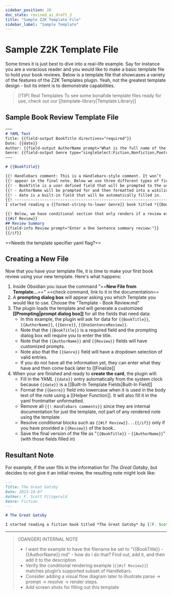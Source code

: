 ```yaml
---
sidebar_position: 20
doc_state: revised_ai_draft_2
title: "Sample Z2K Template File"
sidebar_label: "Sample Template"
---
```

# Sample Z2K Template File
Some times it is just best to dive into a real-life example. Say for instance you are a voracious reader and you would like to make a basic template file to hold your book reviews. Below is a template file that showcases a variety of the features of the Z2K Templates plugin. Yeah, not the greatest template design - but its intent is to demonstrate capabilities. 

> [!TIP] Real Templates
> To see some bonafide template files ready for use, check out our [[template-library|Template Library]]

## Sample Book Review Template File

```md title="Template - Book Review.md"
–––
# YAML Text 
Title: {{field-output BookTitle directives="required"}}
Date: {{date}}
Author: {{field-output AuthorName prompt="What is the full name of the author?"}}
Genre: {{field-output Genre type="singleSelect:Fiction,Nonfiction,Poetry}}
–––

# {{BookTitle}}

{{! Handlebars comment: This is a Handlebars-style comment. It won’t         }}
{{! appear in the final note. Below we use three different types of fields:  }}
{{! - BookTitle is a user defined field that will be prompted to the user.   }}
{{! - AuthorName will be prompted for and then formatted into a wikilink.    }}
{{! - date is a built-in field that will be automatically filled in.         }}
{{! ------------------------------------------------------------------------ }}
I started reading a {{format-string-to-lower Genre}} book titled *{{BookTitle}}* by {{wikilink AuthorName}} on {{date}}.

{{! Below, we have conditional section that only renders if a review exists.    }}
{{#if Review}}
## Review Summary
{{field-info Review prompt="Enter a One Sentence summary review:"}}
{{/if}}
```

==Needs the template specifier yaml flag?==
## Creating a New File 
Now that you have your template file, it is time to make your first book review using your new template. Here's what happens:

1. Inside Obsidian you issue the command "==**New File from Template...**==" ==check command, link to it in the documentation==
2. A **prompting dialog box** will appear asking you which Template you would like to use. Choose the "Template - Book Review.md"
3. The plugin loads the template and will generate a customized **[[Prompting|prompt dialog box]]** for all the fields that need data:
    - In this example, the plugin will ask for data for `{{BookTitle}}`, `{{AuthorName}}`, `{{Genre}}`, `{{OneSentenceReview}}`. 
    - Note that the `{{BookTitle}}` is a required field and the prompting dialog box will require you to enter the title.
	- Note that the `{{AuthorName}}` and `{{Review}}` fields will have customized prompts. 
	- Note also that the `{{Genre}}` field will have a dropdown selection of valid entries.
    - If you do not have all the information yet, they can enter what they have and then come back later to [[Finalize]]
4. When your are finished and ready to **create the card**, the plugin will:
	- Fill in the YAML `{{date}}` entry automatically from the system clock because `{{date}}` is a [[Built-In Template Fields|Built-In Field]]
	- Format the `{{Genre}}` field into lowercase when it is used in the body text of the note using a [[Helper Function]]. It will also fill it in the yaml frontmatter unformatted.
	- Remove all `{{! Handlebars comments}}` since they are internal documentation for just the template, not part of any rendered note using the template
	- Resolve conditional blocks such as `{{#if Review}}...{{/if}}` only if you have provided a `{{Review}}` of the book.. 
    - Save the final version of the file as "`{{BookTitle}}` - `{{AuthorName}}`" (with those fields filled in)


## Resultant Note
For example, if the user fills in the information for *The Great Gatsby*, but decides to not give it an initial review, the resulting note might look like:

```md title="The Great Gatsby.md"
---
Title: The Great Gatsby
Date: 2025-10-07
Author: F. Scott Fitzgerald
Genre: Fiction
---

# The Great Gatsby

I started reading a fiction book titled *The Great Gatsby* by [[F. Scott Fitzgerald]] on 2025-10-07.
```

---

> [!DANGER] INTERNAL NOTE
> - I want the example to have the filename be set to "{{BookTitle}} - {{AuthorName}}.md" - how do i do that? Find out, add it, and then add it to the description
> - Verify the conditional rendering example (`{{#if Review}}`) matches plugin’s supported subset of Handlebars.
> - Consider adding a visual flow diagram later to illustrate parse → prompt → resolve → render steps.
> - Add screen shots for filling out this template


